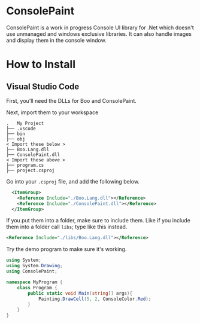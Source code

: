 # ConsolePaint
ConsolePaint is a work in progress Console UI library for .Net which doesn't use unmanaged and windows exclusive libraries. It can also handle images and display them in the console window.

# How to Install
## Visual Studio Code
First, you'll need the DLLs for Boo and ConsolePaint.

Next, import them to your workspace
```
.   My Project
├── .vscode
├── bin
├── obj
< Import these below >
├── Boo.Lang.dll
├── ConsolePaint.dll 
< Import these above >
├── program.cs
├── project.csproj
```

Go into your `.csproj` file, and add the following below.

```xml
  <ItemGroup>
    <Reference Include="./Boo.Lang.dll"></Reference>
    <Reference Include="./ConsolePaint.dll"></Reference>
  </ItemGroup>
```

If you put them into a folder, make sure to include them.
Like if you include them into a folder call `libs`; type like this instead.
```xml
<Reference Include="./libs/Boo.Lang.dll"></Reference>
```

Try the demo program to make sure it's working.

```csharp
using System;
using System.Drawing;
using ConsolePaint;

namespace MyProgram {
    class Program {
        public static void Main(string[] args){
            Painting.DrawCell(5, 2, ConsoleColor.Red);
        }
    }
}
